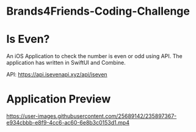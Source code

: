 # Brands4Friends-Coding-Challenge
# Is Even?

An iOS Application to check the number is even or odd using API. The application has written in SwiftUI and Combine.

API: https://api.isevenapi.xyz/api/iseven

# Application Preview

https://user-images.githubusercontent.com/25689142/235897367-e934cbbb-e8f9-4cc6-ac60-6e8b3c0153d1.mp4

